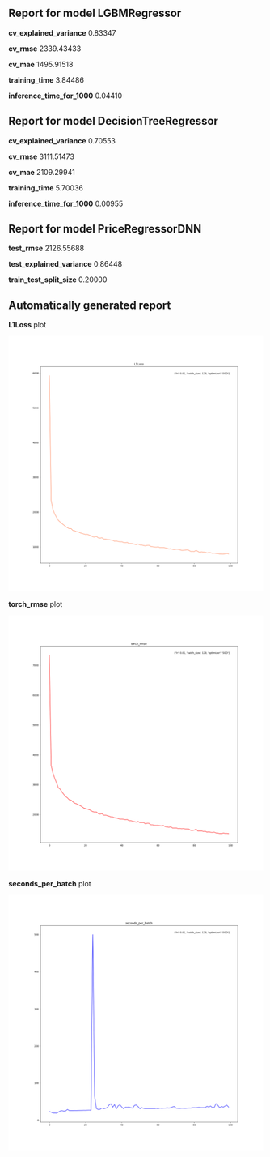 ## Report for model LGBMRegressor

**cv_explained_variance** 0.83347

**cv_rmse** 2339.43433

**cv_mae** 1495.91518

**training_time** 3.84486

**inference_time_for_1000** 0.04410

## Report for model DecisionTreeRegressor

**cv_explained_variance** 0.70553

**cv_rmse** 3111.51473

**cv_mae** 2109.29941

**training_time** 5.70036

**inference_time_for_1000** 0.00955

## Report for model PriceRegressorDNN

**test_rmse** 2126.55688

**test_explained_variance** 0.86448

**train_test_split_size** 0.20000

## Automatically generated report

**L1Loss** plot 

 ![L1Loss](my_figures/L1Loss.png?raw=true)

**torch_rmse** plot 

 ![torch_rmse](my_figures/torch_rmse.png?raw=true)

**seconds_per_batch** plot 

 ![seconds_per_batch](my_figures/seconds_per_batch.png?raw=true)